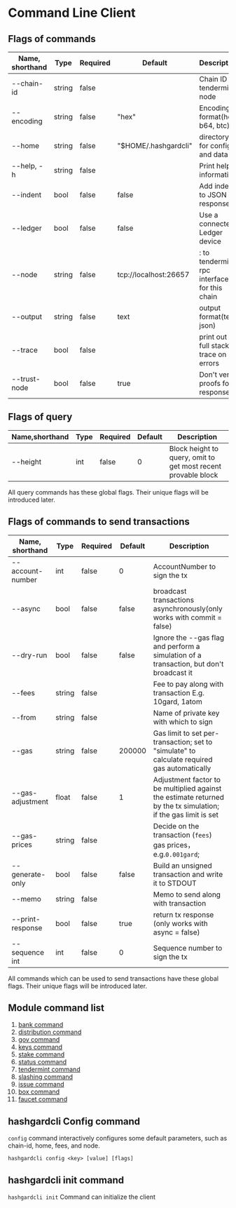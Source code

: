 # Command Line Client

## Flags of commands

| Name, shorthand| Type  | Required| Default               | Description    |
| ------------ | ------ | ----- | -------------------- | ------------ |
| --chain-id   | string | false |                   | Chain ID of tendermint node                                |
| --encoding   | string | false | "hex"                 | Encoding format(hex, b64, btc)                             |
| --home       | string | false | "\$HOME/.hashgardcli" | directory for config and data                              |
| --help, -h   | string | false |                       | Print help information                                     |
| --indent     | bool   | false | false                 | Add indent to JSON response                                |
| --ledger     | bool   | false | false                 | Use a connected Ledger device                              |
| --node       | string | false | tcp://localhost:26657 | <host>:<port> to tendermint rpc interface for this chain   |
| --output     | string | false | text                  | output format(text, json)                                  |
| --trace      | bool   | false |                       | print out full stack trace on errors   |
| --trust-node | bool   | false | true                  | Don't verify proofs for responses      |

## Flags of query

| Name,shorthand | Type| Required| Default| Description          |
| ---------- | ---- | ----- | ------ | --------------------------|
| --height   | int  | false | 0      | Block height to query, omit to get most recent provable block |

All query commands has these global flags. Their unique flags will be introduced later.

##  Flags of commands to send transactions

|Name, shorthand| Type  | Required| Default| Description            |
| ---------------- | ------ | ----- | ------ | ---------------- |
| --account-number | int    | false | 0      | AccountNumber to sign the tx                |
| --async          | bool   | false | false  | broadcast transactions asynchronously(only works with commit = false)|
| --dry-run        | bool   | false | false  | Ignore the --gas flag and perform a simulation of a transaction, but don't broadcast it    |
| --fees           | string | false |    | Fee to pay along with transaction E.g. 10gard, 1atom        |
| --from           | string | false |    | Name of private key with which to sign   |
| --gas            | string | false | 200000 | Gas limit to set per-transaction; set to "simulate" to calculate required gas automatically|
| --gas-adjustment | float  | false | 1      | Adjustment factor to be multiplied against the estimate returned by the tx simulation; if the gas limit is set|
| --gas-prices     | string | false |    | Decide on the transaction (`fees`)  gas prices，e.g.`0.001gard`;                |
| --generate-only  | bool   | false | false  | Build an unsigned transaction and write it to STDOUT|
| --memo           | string | false |    | Memo to send along with transaction|
| --print-response | bool   | false | true   | return tx response (only works with async = false)|
| --sequence int   | int    | false | 0      | Sequence number to sign the tx|

All commands which can be used to send transactions have these global flags. Their unique flags will be introduced later.

## Module command list

1. [bank command](./bank/README.md)
2. [distribution command](./distribution/README.md)
3. [gov command](./gov/README.md)
4. [keys command](./keys/README.md)
5. [stake command](./stake/README.md)
6. [status command](./status.md)
7. [tendermint command](./tendermint/README.md)
8. [slashing command](./slashing/README.md)
9. [issue command](./issue/README.md)
10. [box command](./box/README.md)
11. [faucet command](./faucet/send.md)

## hashgardcli Config command

`config` command interactively configures some default parameters, such as chain-id, home, fees, and node.

`hashgardcli config <key> [value] [flags]`

## hashgardcli init command

`hashgardcli init` Command can initialize the client

